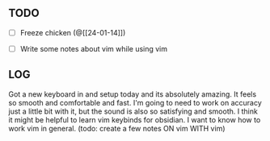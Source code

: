 

## TODO
 - [ ] Freeze chicken (@[[24-01-14]])
 - [ ] Write some notes about vim while using vim




## LOG
Got a new keyboard in and setup today and its absolutely amazing. It feels so smooth and comfortable and fast. I'm going to need to work on accuracy just a little bit with it, but the sound is also so satisfying and smooth. I think it might be helpful to learn vim keybinds for obsidian. I want to know how to work vim in general. (todo: create a few notes ON vim WITH vim)




